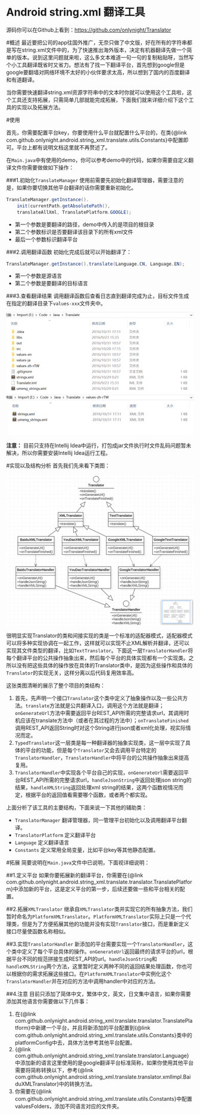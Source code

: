 Android string.xml 翻译工具
===========================

源码你可以在Github上看到：https://github.com/onlynight/Translator

#概述
最近要把公司的app往国外推广，无奈只做了中文版，好在所有的字符串都是写在string.xml文件中的，为了快速推出海外版本，决定有机器翻译先做一个简单的版本。说到这里问题就来啦，这么多文本难道一句一句的复制粘贴呀，当然写个小工具翻译既省时又省力。想法有了找一下翻译平台，首先想到google但是google要翻墙对网络环境不太好的小伙伴要求太高，所以想到了国内的百度翻译和有道翻译。

当你需要快速翻译string.xml资源字符串中的文本时你就可以使用这个工具啦，这个工具还支持拓展，只需简单几部就能完成拓展，下面我们就来详细介绍下这个工具的实现以及拓展方法。

#使用

首先，你需要配置平台key，你要使用什么平台就配置什么平台的，在类{@link com.github.onlynight.android.string_xml.translate.utils.Constants}中配置即可。平台上都有说明文档这里就不再赘述了。

在```Main.java```中有使用的demo，你可以参考demo中的代码，如果你需要自定义翻译文件你需要做做如下操作：

###1.初始化```TranslateManager```
使用前需要先初始化翻译管理器，需要注意的是，如果你要切换其他平台翻译的话你需要重新初始化。

```java
TranslateManager.getInstance().
	init(currentPath.getAbsolutePath(),
	translateAllXml, TranslatePlatform.GOOGLE);
```

- 第一个参数是要翻译的路径，demo中传入的是项目的根目录
- 第二个参数标识是否要翻译该目录下的所有xml文件
- 最后一个参数标识翻译平台

###2.调用翻译函数
初始化完成后就可以开始翻译了：

```java
TranslateManager.getInstance().translate(Language.CN, Language.EN);
```

- 第一个参数是源语言
- 第二个参数是要翻译的目标语言

###3.查看翻译结果
调用翻译函数后查看日志直到翻译完成为止，目标文件生成在指定的翻译目录下```values-xxx```文件夹中。

![生成文件截图](./images/generate_files.png)
![生成文件截图2](./images/generate_files2.png)

**注意：**
目前只支持在Intellij Idea中运行，打包成jar文件执行时文件乱码问题暂未解决，所以你需要安装Intellij Idea运行工程。

#实现以及结构分析
首先我们先来看下类图：

![类图](./images/class.png)

很明显实现Translator的类和间接实现的类是一个标准的适配器模式，适配器模式可以将多种实现协调在一起工作，这样就可以实现不止XML解析并翻译，还可以实现其文件类型的翻译，比如```TextTranslator```。下面这一层```TranslatorHandler```将每个翻译平台的公共操作抽象出来，然后每个平台的具体实现都有一个实现类。之所以没有把这些具体的操作放在具体的Translator类中，是因为这些操作和具体的```Translator```的实现无关，这样分离以后代码复用效率高。

这张类图清晰的展示了整个项目的类结构：

1. 首先，先声明一个接口```Translator```这个类中定义了抽象操作以及一些公共方法。```translate```方法就是公共翻译入口，调用这个方法就是翻译；```onGenerateUrl```方法中需要返回平台REST_API所需的完整请求url，其调用时机应该在translate方法中（或者在其过程的方法中）；```onTranslateFinished```调用REST_API返回String时对这个String进行json或者xml化处理，视实际情况而定。
2. ```TypedTranslator```这一层类是每一种翻译器的抽象实现类，这一层中实现了具体的平台的功能，但是每个```Translator```又会去调用平台特定的```TranslatorHandler```，```TranslatorHandler```中将平台的公共操作抽象出来提高复用。
3. ```TranslatorHandler```中实现各个平台自己的实现，```onGenerateUrl```需要返回平台REST_API所需的完整请求url，```handleJsonString```中返回处理json string的结果，```handleXMLString```返回处理xml string的结果，这两个函数视情况而定，根据平台的返回值看需要哪个函数，或者两个都实现。

上面分析了该工具的主要结构，下面来说一下其他的辅助类：

- ```TranslatorManager```
翻译管理器，同一管理平台初始化以及调用翻译平台翻译。
- ```TranslatorPlatform```
定义翻译平台
- ```Language```
定义翻译语言
- ```Constants```
定义常用全局变量，比如平台key等其他静态配置。

#拓展
简要说明在```Main.java```文件中已说明，下面视详细说明：

##1.定义平台
如果你要拓展新的翻译平台，你需要在{@link com.github.onlynight.android.string_xml.translate.translator.TranslatePlatform}中添加新的平台，这是定义平台的第一步，后续还要做一些和平台相关的配置。

##2.拓展```XMLTranslator```
继承自```XMLTranslator```类并实现它的所有抽象方法，我们暂时命名为```PlatformXMLTranslator```。```PlatformXMLTranslator```实际上只是一个代理类，但是为了方便拓展其他的功能并没有实现```Translator```接口，而是重新定义接口尽量使函数名称相似。

##3.实现```TranslatorHandler```
新添加的平台需要实现一个```TranslatorHandler```，这个类中定义了每个平台具体的操作。```onGenerateUrl```返回最终的请求平台的url，根据平台不同的规范拼接生成REST_API的url。```handleJsonString```和```handleXMLString```两个方法，这里暂时定义两种不同的返回结果处理函数，你也可以根据你的需求拓展这些接口。在```PlatformXMLTranslator```中实例化这个```TranslatorHandler```并在对应的方法中调用handler中对应的方法。

##4.注意
目前只添加了简体中文，繁体中文，英文，日文集中语言，如果你需要添加其他语言你需要做以下几件事：

1. 在{@link com.github.onlynight.android.string_xml.translate.translator.TranslatePlatform}中新建一个平台，并且将新添加的平台配置到{@link com.github.onlynight.android.string_xml.translate.utils.Constants}类中的platformConfig中去，具体方法参考其他平台配置。
2. {@link com.github.onlynight.android.string_xml.translate.translator.Language}中添加新的语言这里使用的是google翻译平台标准简称，如果你使用其他平台需要将简称转换以下，参考{@link com.github.onlynight.android.string_xml.translate.translator.xmlImpl.BaiduXMLTranslator}中的转换方法。
3. 你需要在{@link com.github.onlynight.android.string_xml.translate.utils.Constants}中配置valuesFolders，添加不同语言对应的文件夹。


[Github_Source]: https://github.com/onlynight/Translator